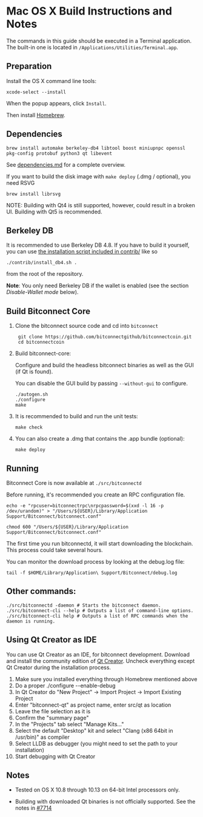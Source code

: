 Mac OS X Build Instructions and Notes
====================================
The commands in this guide should be executed in a Terminal application.
The built-in one is located in `/Applications/Utilities/Terminal.app`.

Preparation
-----------
Install the OS X command line tools:

`xcode-select --install`

When the popup appears, click `Install`.

Then install [Homebrew](https://brew.sh).

Dependencies
----------------------

    brew install automake berkeley-db4 libtool boost miniupnpc openssl pkg-config protobuf python3 qt libevent

See [dependencies.md](dependencies.md) for a complete overview.

If you want to build the disk image with `make deploy` (.dmg / optional), you need RSVG

    brew install librsvg

NOTE: Building with Qt4 is still supported, however, could result in a broken UI. Building with Qt5 is recommended.

Berkeley DB
-----------
It is recommended to use Berkeley DB 4.8. If you have to build it yourself,
you can use [the installation script included in contrib/](/contrib/install_db4.sh)
like so

```shell
./contrib/install_db4.sh .
```

from the root of the repository.

**Note**: You only need Berkeley DB if the wallet is enabled (see the section *Disable-Wallet mode* below).

Build Bitconnect Core
------------------------

1. Clone the bitconnect source code and cd into `bitconnect`

        git clone https://github.com/bitconnectgithub/bitconnectcoin.git
        cd bitconnectcoin

2.  Build bitconnect-core:

    Configure and build the headless bitconnect binaries as well as the GUI (if Qt is found).

    You can disable the GUI build by passing `--without-gui` to configure.

        ./autogen.sh
        ./configure
        make

3.  It is recommended to build and run the unit tests:

        make check

4.  You can also create a .dmg that contains the .app bundle (optional):

        make deploy

Running
-------

Bitconnect Core is now available at `./src/bitconnectd`

Before running, it's recommended you create an RPC configuration file.

    echo -e "rpcuser=bitconnectrpc\nrpcpassword=$(xxd -l 16 -p /dev/urandom)" > "/Users/${USER}/Library/Application Support/Bitconnect/bitconnect.conf"

    chmod 600 "/Users/${USER}/Library/Application Support/Bitconnect/bitconnect.conf"

The first time you run bitconnectd, it will start downloading the blockchain. This process could take several hours.

You can monitor the download process by looking at the debug.log file:

    tail -f $HOME/Library/Application\ Support/Bitconnect/debug.log

Other commands:
-------

    ./src/bitconnectd -daemon # Starts the bitconnect daemon.
    ./src/bitconnect-cli --help # Outputs a list of command-line options.
    ./src/bitconnect-cli help # Outputs a list of RPC commands when the daemon is running.

Using Qt Creator as IDE
------------------------
You can use Qt Creator as an IDE, for bitconnect development.
Download and install the community edition of [Qt Creator](https://www.qt.io/download/).
Uncheck everything except Qt Creator during the installation process.

1. Make sure you installed everything through Homebrew mentioned above
2. Do a proper ./configure --enable-debug
3. In Qt Creator do "New Project" -> Import Project -> Import Existing Project
4. Enter "bitconnect-qt" as project name, enter src/qt as location
5. Leave the file selection as it is
6. Confirm the "summary page"
7. In the "Projects" tab select "Manage Kits..."
8. Select the default "Desktop" kit and select "Clang (x86 64bit in /usr/bin)" as compiler
9. Select LLDB as debugger (you might need to set the path to your installation)
10. Start debugging with Qt Creator

Notes
-----

* Tested on OS X 10.8 through 10.13 on 64-bit Intel processors only.

* Building with downloaded Qt binaries is not officially supported. See the notes in [#7714](https://github.com/bitcoin/bitcoin/issues/7714)
